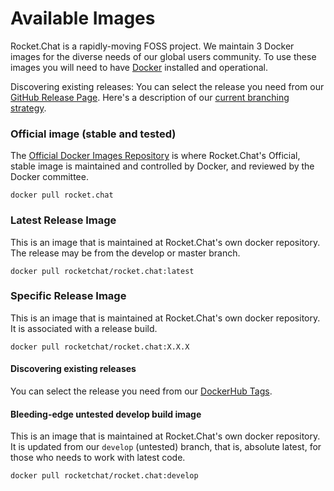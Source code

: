 # Available Images

Rocket.Chat is a rapidly-moving FOSS project. We maintain 3 Docker images for the diverse needs of our global users community. To use these images you will need to have [Docker](https://docs.docker.com/engine/installation/) installed and operational.

Discovering existing releases: You can select the release you need from our [GitHub Release Page](https://github.com/RocketChat/Rocket.Chat/releases). Here's a description of our [current branching strategy](/6.%20Developer%20Guides%2F2.%20Branches%20and%20Releases.md).

### Official image (stable and tested)
The [Official Docker Images Repository](https://docs.docker.com/docker-hub/official_repos/) is where Rocket.Chat's Official, stable image is maintained and controlled by Docker, and reviewed by the Docker committee.

```
docker pull rocket.chat
```

### Latest Release Image
This is an image that is maintained at Rocket.Chat's own docker repository. The release may be from the develop or master branch.

```
docker pull rocketchat/rocket.chat:latest
```

### Specific Release Image
This is an image that is maintained at Rocket.Chat's own docker repository. It is associated with a release build.

```
docker pull rocketchat/rocket.chat:X.X.X
```

#### Discovering existing releases

You can select the release you need from our [DockerHub Tags](https://hub.docker.com/r/rocketchat/rocket.chat/tags/).

#### Bleeding-edge untested develop build image

This is an image that is maintained at Rocket.Chat's own docker repository. It is updated from our `develop` (untested) branch, that is, absolute latest, for those who needs to work with latest code.

```
docker pull rocketchat/rocket.chat:develop
```
